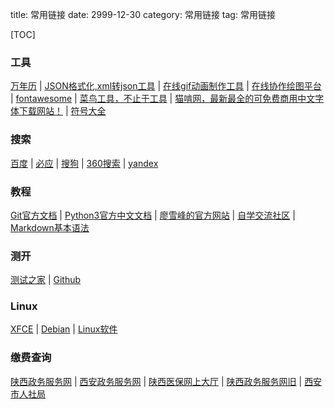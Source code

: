 title: 常用链接
date: 2999-12-30
category: 常用链接
tag: 常用链接

[TOC]

### 工具

[万年历](https://wannianli.tianqi.com/) | [JSON格式化,xml转json工具](https://www.bejson.com/) | [在线gif动画制作工具](https://www.intogif.com/) | [在线协作绘图平台](https://www.processon.com/login?f=index) |  [fontawesome](https://fontawesome.com.cn/v4/cheatsheet) | [菜鸟工具，不止于工具](https://c.runoob.com/) | [猫啃网，最新最全的可免费商用中文字体下载网站！](https://www.maoken.com/) | [符号大全](http://www.fhdq.net/)

### 搜索

[百度](https://www.baidu.com) | [必应](https://www.bing.com) | [搜狗](https://www.sogou.com/) | [360搜索](https://www.so.com/) | [yandex](https://yandex.com/)

### 教程

[Git官方文档](https://git-scm.com/book/zh/v2) | [Python3官方中文文档](https://docs.python.org/zh-cn/3/) | [廖雪峰的官方网站](https://www.liaoxuefeng.com/) | [自学交流社区](https://www.kuangstudy.com/course) | [Markdown基本语法](http://markdown.p2hp.com/basic-syntax/)

### 测开

[测试之家](http://testerhome.com/) | [Github](https://www.github.com)

### Linux

[XFCE](https://www.xfce.org/) | [Debian](https://www.debian.org) | [Linux软件](https://alternativeto.net/platform/linux/)

### 缴费查询

[陕西政务服务网](https://zwfw.shaanxi.gov.cn/) | [西安政务服务网](http://zwfw.xa.gov.cn/zdpyc/door/) | [陕西医保网上大厅](https://zwfw.shaanxi.gov.cn/ggfw/hallEnter/#/personLogin) | [陕西政务服务网旧](http://1.85.55.147:17007) | [西安市人社局](http://1.85.18.186:8615/)
